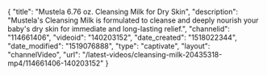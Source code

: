 {
    "title": "Mustela 6.76 oz. Cleansing Milk for Dry Skin",
    "description": "Mustela's Cleansing Milk is formulated to cleanse and deeply nourish your baby's dry skin for immediate and long-lasting relief.",
    "channelid": "114661406",
    "videoid": "140203152",
    "date_created": "1518022344",
    "date_modified": "1519076888",
    "type": "captivate",
    "layout": "channelVideo",
    "url": "\/latest-videos\/cleansing-milk-20435318-mp4\/114661406-140203152"
}